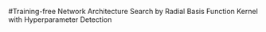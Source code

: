 #Training-free Network Architecture Search by Radial Basis Function Kernel with Hyperparameter Detection
